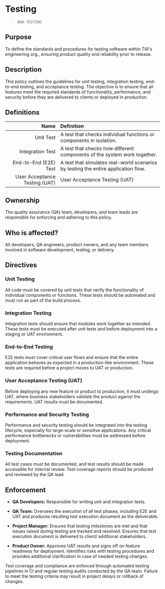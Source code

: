 # Testing

> `009-TESTING`

## Purpose

To define the standards and procedures for testing software within Tilli's engineering org., ensuring product quality and reliability prior to release.

## Description

This policy outlines the guidelines for unit testing, integration testing, end-to-end testing, and acceptance testing. The objective is to ensure that all features meet the required standards of functionality, performance, and security before they are delivered to clients or deployed in production.

## Definitions

|                          Name | Definition                                                                         |
| ----------------------------: | :--------------------------------------------------------------------------------- |
|                     Unit Test | A test that checks individual functions or components in isolation.                |
|              Integration Test | A test that checks how different components of the system work together.           |
|         End-to-End (E2E) Test | A test that simulates real-world scenarios by testing the entire application flow. |
| User Acceptance Testing (UAT) | User Acceptance Testing (UAT)                                                      |

## Ownership

The quality assurance (QA) team, developers, and team leads are responsible for enforcing and adhering to this policy.

## Who is affected?

All developers, QA engineers, product owners, and any team members involved in software development, testing, or delivery.

## Directives

### Unit Testing

All code must be covered by unit tests that verify the functionality of individual components or functions. These tests should be automated and must run as part of the build process.

### Integration Testing

Integration tests should ensure that modules work together as intended. These tests must be executed after unit tests and before deployment into a staging or UAT environment.

### End-to-End Testing

E2E tests must cover critical user flows and ensure that the entire application behaves as expected in a production-like environment. These tests are required before a project moves to UAT or production.

### User Acceptance Testing (UAT)

Before deploying any new feature or product to production, it must undergo UAT, where business stakeholders validate the product against the requirements. UAT results must be documented.

### Performance and Security Testing

Performance and security testing should be integrated into the testing lifecycle, especially for large-scale or sensitive applications. Any critical performance bottlenecks or vulnerabilities must be addressed before deployment.

### Testing Documentation

All test cases must be documented, and test results should be made accessible for internal review. Test coverage reports should be produced and reviewed by the QA lead.

## Enforcement

- **QA Developers:** Responsible for writing unit and integration tests.

- **QA Team:** Oversees the execution of all test phases, including E2E and UAT and produces resulting test execution document as the deliverable.

- **Project Manager:** Ensures that testing milestones are met and that issues raised during testing are tracked and resolved. Ensures that test execution document is delivered to client/ additional stakeholders.

- **Product Owner:** Approves UAT results and signs off on feature readiness for deployment. Identifies risks with testing procedures and provides additional clarification in case of needed testing changes.

Test coverage and compliance are enforced through automated testing pipelines in CI and regular testing audits conducted by the QA team. Failure to meet the testing criteria may result in project delays or rollback of changes.
